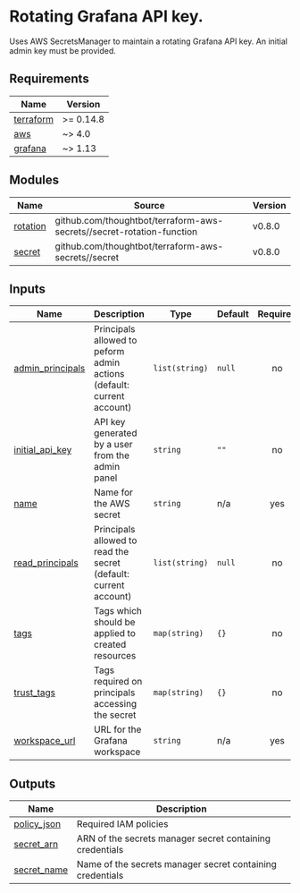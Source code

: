 # Rotating Grafana API key.

Uses AWS SecretsManager to maintain a rotating Grafana API key. An initial admin
key must be provided.

<!-- BEGIN_TF_DOCS -->

## Requirements

| Name                                                                     | Version   |
| ------------------------------------------------------------------------ | --------- |
| <a name="requirement_terraform"></a> [terraform](#requirement_terraform) | >= 0.14.8 |
| <a name="requirement_aws"></a> [aws](#requirement_aws)                   | ~> 4.0    |
| <a name="requirement_grafana"></a> [grafana](#requirement_grafana)       | ~> 1.13   |

## Modules

| Name                                                        | Source                                                                | Version |
| ----------------------------------------------------------- | --------------------------------------------------------------------- | ------- |
| <a name="module_rotation"></a> [rotation](#module_rotation) | github.com/thoughtbot/terraform-aws-secrets//secret-rotation-function | v0.8.0  |
| <a name="module_secret"></a> [secret](#module_secret)       | github.com/thoughtbot/terraform-aws-secrets//secret                   | v0.8.0  |

## Inputs

| Name                                                                              | Description                                                           | Type           | Default | Required |
| --------------------------------------------------------------------------------- | --------------------------------------------------------------------- | -------------- | ------- | :------: |
| <a name="input_admin_principals"></a> [admin_principals](#input_admin_principals) | Principals allowed to peform admin actions (default: current account) | `list(string)` | `null`  |    no    |
| <a name="input_initial_api_key"></a> [initial_api_key](#input_initial_api_key)    | API key generated by a user from the admin panel                      | `string`       | `""`    |    no    |
| <a name="input_name"></a> [name](#input_name)                                     | Name for the AWS secret                                               | `string`       | n/a     |   yes    |
| <a name="input_read_principals"></a> [read_principals](#input_read_principals)    | Principals allowed to read the secret (default: current account)      | `list(string)` | `null`  |    no    |
| <a name="input_tags"></a> [tags](#input_tags)                                     | Tags which should be applied to created resources                     | `map(string)`  | `{}`    |    no    |
| <a name="input_trust_tags"></a> [trust_tags](#input_trust_tags)                   | Tags required on principals accessing the secret                      | `map(string)`  | `{}`    |    no    |
| <a name="input_workspace_url"></a> [workspace_url](#input_workspace_url)          | URL for the Grafana workspace                                         | `string`       | n/a     |   yes    |

## Outputs

| Name                                                                 | Description                                               |
| -------------------------------------------------------------------- | --------------------------------------------------------- |
| <a name="output_policy_json"></a> [policy_json](#output_policy_json) | Required IAM policies                                     |
| <a name="output_secret_arn"></a> [secret_arn](#output_secret_arn)    | ARN of the secrets manager secret containing credentials  |
| <a name="output_secret_name"></a> [secret_name](#output_secret_name) | Name of the secrets manager secret containing credentials |

<!-- END_TF_DOCS -->
